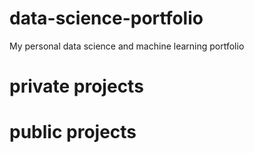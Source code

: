 # data-science-portfolio
My personal data science and machine learning portfolio


# private projects


# public projects
